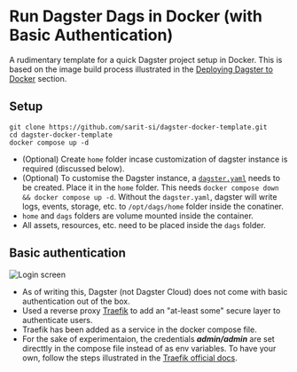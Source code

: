 # **Run Dagster Dags in Docker (with Basic Authentication)**

A rudimentary template for a quick Dagster project setup in Docker. This is based on the image build process illustrated in the [Deploying Dagster to Docker](https://docs.dagster.io/deployment/guides/docker) section.

## **Setup**
```
git clone https://github.com/sarit-si/dagster-docker-template.git
cd dagster-docker-template
docker compose up -d
````

- (Optional) Create `home` folder incase customization of dagster instance is required (discussed below).
- (Optional) To customise the Dagster instance, a [`dagster.yaml`](https://docs.dagster.io/deployment/dagster-instance) needs to be created. Place it in the `home` folder. This needs `docker compose down && docker compose up -d`. Without the `dagster.yaml`, dagster will write logs, events, storage, etc. to `/opt/dags/home` folder inside the conatiner.
- `home` and `dags` folders are volume mounted inside the container.
- All assets, resources, etc. need to be placed inside the `dags` folder.


## **Basic authentication**
![Login screen](./login_screen.png)
- As of writing this, Dagster (not Dagster Cloud) does not come with basic authentication out of the box.
- Used a reverse proxy [Traefik](https://doc.traefik.io/traefik/middlewares/http/basicauth/) to add an "at-least some" secure layer to authenticate users.
- Traefik has been added as a service in the docker compose file.
- For the sake of experimentaion, the credentials ***admin/admin*** are set directtly in the compose file instead of as env variables. To have your own, follow the steps illustrated in the [Traefik official docs](https://doc.traefik.io/traefik/middlewares/http/basicauth/).
